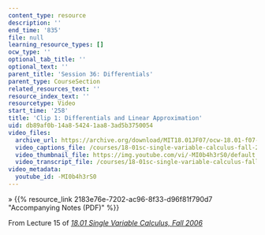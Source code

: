 ```yaml
---
content_type: resource
description: ''
end_time: '835'
file: null
learning_resource_types: []
ocw_type: ''
optional_tab_title: ''
optional_text: ''
parent_title: 'Session 36: Differentials'
parent_type: CourseSection
related_resources_text: ''
resource_index_text: ''
resourcetype: Video
start_time: '258'
title: 'Clip 1: Differentials and Linear Approximation'
uid: db89af0b-14a8-5424-1aa8-3ad5b3750054
video_files:
  archive_url: https://archive.org/download/MIT18.01JF07/ocw-18.01-f07-lec15_300k.mp4
  video_captions_file: /courses/18-01sc-single-variable-calculus-fall-2010/e7be900c7dd75500a0e56388fec4cdfb_-MI0b4h3rS0.vtt
  video_thumbnail_file: https://img.youtube.com/vi/-MI0b4h3rS0/default.jpg
  video_transcript_file: /courses/18-01sc-single-variable-calculus-fall-2010/7df414c3b345671e7c1417b30b546c29_-MI0b4h3rS0.pdf
video_metadata:
  youtube_id: -MI0b4h3rS0
---
```


» {{% resource_link 2183e76e-7202-ac96-8f33-d96f81f790d7 "Accompanying Notes (PDF)" %}}

From Lecture 15 of [_18.01 Single Variable Calculus, Fall 2006_](/courses/18-01-single-variable-calculus-fall-2006/video_galleries/video-lectures)



